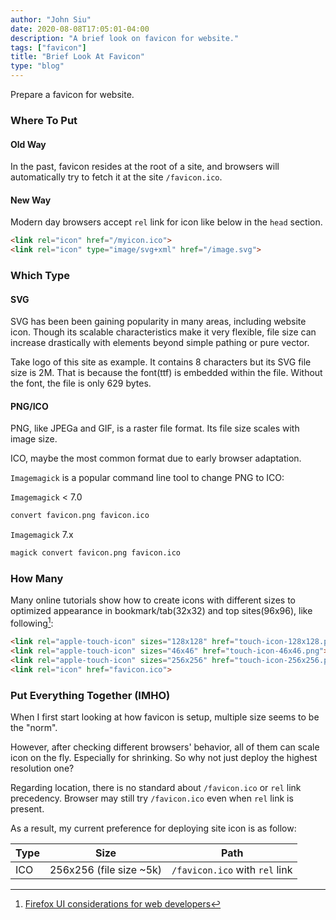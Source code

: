 ```yaml
---
author: "John Siu"
date: 2020-08-08T17:05:01-04:00
description: "A brief look on favicon for website."
tags: ["favicon"]
title: "Brief Look At Favicon"
type: "blog"
---
```

Prepare a favicon for website.
<!--more-->

### Where To Put

#### Old Way

In the past, favicon resides at the root of a site, and browsers will automatically try to fetch it at the site `/favicon.ico`.

#### New Way

Modern day browsers accept `rel` link for icon like below in the `head` section.

```html
<link rel="icon" href="/myicon.ico">
<link rel="icon" type="image/svg+xml" href="/image.svg">
```

### Which Type

#### SVG

SVG has been been gaining popularity in many areas, including website icon. Though its scalable characteristics make it very flexible, file size can increase drastically with elements beyond simple pathing or pure vector.

Take logo of this site as example. It contains 8 characters but its SVG file size is 2M. That is because the font(ttf) is embedded within the file. Without the font, the file is only 629 bytes.

#### PNG/ICO

PNG, like JPEGa and GIF, is a raster file format. Its file size scales with image size.

ICO, maybe the most common format due to early browser adaptation.

`Imagemagick` is a popular command line tool to change PNG to ICO:

`Imagemagick` < 7.0

```sh
convert favicon.png favicon.ico
```

`Imagemagick` 7.x

```sh
magick convert favicon.png favicon.ico
```

### How Many

Many online tutorials show how to create icons with different sizes to optimized appearance in bookmark/tab(32x32) and top sites(96x96), like following[^1]:

```html
<link rel="apple-touch-icon" sizes="128x128" href="touch-icon-128x128.png">
<link rel="apple-touch-icon" sizes="46x46" href="touch-icon-46x46.png">
<link rel="apple-touch-icon" sizes="256x256" href="touch-icon-256x256.png">
<link rel="icon" href="favicon.ico">
```

### Put Everything Together (IMHO)

When I first start looking at how favicon is setup, multiple size seems to be the "norm".

However, after checking different browsers' behavior, all of them can scale icon on the fly. Especially for shrinking. So why not just deploy the highest resolution one?

Regarding location, there is no standard about `/favicon.ico` or `rel` link precedency. Browser may still try `/favicon.ico` even when `rel` link is present.

As a result, my current preference for deploying site icon is as follow:

Type|Size|Path
---|---|---
ICO|256x256 (file size ~5k)|`/favicon.ico` with `rel` link

[^1]: [Firefox UI considerations for web developers](//developer.mozilla.org/en-US/docs/Mozilla/Firefox/UI_considerations)